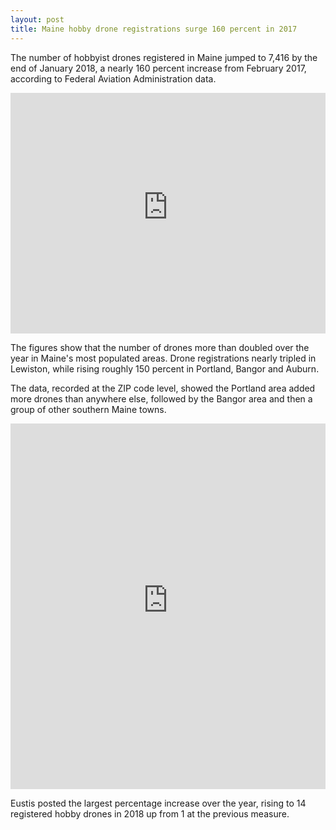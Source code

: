 ```yaml
---
layout: post
title: Maine hobby drone registrations surge 160 percent in 2017
---
```


The number of hobbyist drones registered in Maine jumped to 7,416 by the end of January 2018, a nearly 160 percent increase from February 2017, according to Federal Aviation Administration data. 

<iframe style="border: none;" src="https://public.tableausoftware.com/views/droneregistrationsandmap2018_0/bardash?:showVizHome=no&amp;:embed=true" width="100%" height="385px"></iframe>

The figures show that the number of drones more than doubled over the year in Maine's most populated areas. Drone registrations nearly tripled in Lewiston, while rising roughly 150 percent in Portland, Bangor and Auburn. 

The data, recorded at the ZIP code level, showed the Portland area added more drones than anywhere else, followed by the Bangor area and then a group of other southern Maine towns. 

<iframe style="border: none;" src="https://public.tableausoftware.com/views/droneregistrationsandmap2018_0/mapdash?:showVizHome=no&amp;:embed=true" width="100%" height="585px"></iframe>

Eustis posted the largest percentage increase over the year, rising to 14 registered hobby drones in 2018 up from 1 at the previous measure.